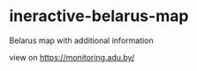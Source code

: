 # ineractive-belarus-map
Belarus map with additional information

view on https://monitoring.adu.by/
